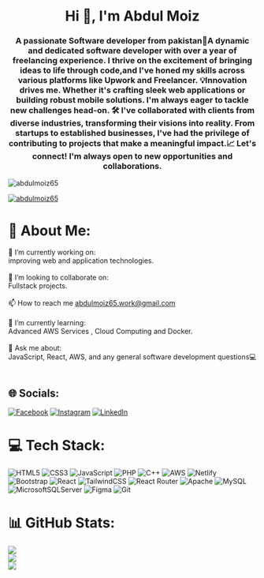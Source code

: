 <h1 align="center" color="orange" >Hi 👋, I'm Abdul Moiz</h1>
<h3 align="center">A passionate Software developer from pakistan👋A dynamic and dedicated software developer with over a year of freelancing experience. I thrive on the excitement of bringing ideas to life through code,and I've honed my skills across various platforms like Upwork and Freelancer. 💡Innovation drives me.  Whether it's crafting sleek web applications or building robust mobile solutions. I'm always eager to tackle new challenges head-on. 🛠️ I've collaborated with clients from diverse industries, transforming their visions into reality. From startups to established businesses, I've had the privilege of contributing to projects that make a meaningful impact.📈  Let's connect! I'm always open to new opportunities and collaborations.</h3>

<p align="left"> <img src="https://komarev.com/ghpvc/?username=abdulmoiz65&label=Profile%20views&color=0e75b6&style=flat" alt="abdulmoiz65" /> </p>

<p align="left"> <a href="https://github.com/ryo-ma/github-profile-trophy"><img src="https://github-profile-trophy.vercel.app/?username=abdulmoiz65" alt="abdulmoiz65" /></a> </p>

# 💫 About Me:
🔭 I’m currently working on:<br>improving web and application technologies.<br><br>👯 I’m looking to collaborate on:<br>Fullstack projects.<br><br>📫 How to reach me abdulmoiz65.work@gmail.com<br><br>🌱 I’m currently learning:<br>Advanced AWS Services , Cloud Computing  and Docker.<br><br>💬 Ask me about:<br>JavaScript, React, AWS, and any general software development questions💻<br><br>

## 🌐 Socials:
[![Facebook](https://img.shields.io/badge/Facebook-%231877F2.svg?logo=Facebook&logoColor=white)](https://facebook.com/AbdulMoiz) [![Instagram](https://img.shields.io/badge/Instagram-%23E4405F.svg?logo=Instagram&logoColor=white)](https://instagram.com/abdulmoiz__65) [![LinkedIn](https://img.shields.io/badge/LinkedIn-%230077B5.svg?logo=linkedin&logoColor=white)](https://linkedin.com/in/www.linkedin.com/in/abdul-moiz-65-devv) 
# 💻 Tech Stack:
![HTML5](https://img.shields.io/badge/html5-%23E34F26.svg?style=for-the-badge&logo=html5&logoColor=white) ![CSS3](https://img.shields.io/badge/css3-%231572B6.svg?style=for-the-badge&logo=css3&logoColor=white) ![JavaScript](https://img.shields.io/badge/javascript-%23323330.svg?style=for-the-badge&logo=javascript&logoColor=%23F7DF1E) ![PHP](https://img.shields.io/badge/php-%23777BB4.svg?style=for-the-badge&logo=php&logoColor=white) ![C++](https://img.shields.io/badge/c++-%2300599C.svg?style=for-the-badge&logo=c%2B%2B&logoColor=white) ![AWS](https://img.shields.io/badge/AWS-%23FF9900.svg?style=for-the-badge&logo=amazon-aws&logoColor=white) ![Netlify](https://img.shields.io/badge/netlify-%23000000.svg?style=for-the-badge&logo=netlify&logoColor=#00C7B7) ![Bootstrap](https://img.shields.io/badge/bootstrap-%238511FA.svg?style=for-the-badge&logo=bootstrap&logoColor=white) ![React](https://img.shields.io/badge/react-%2320232a.svg?style=for-the-badge&logo=react&logoColor=%2361DAFB) ![TailwindCSS](https://img.shields.io/badge/tailwindcss-%2338B2AC.svg?style=for-the-badge&logo=tailwind-css&logoColor=white) ![React Router](https://img.shields.io/badge/React_Router-CA4245?style=for-the-badge&logo=react-router&logoColor=white) ![Apache](https://img.shields.io/badge/apache-%23D42029.svg?style=for-the-badge&logo=apache&logoColor=white) ![MySQL](https://img.shields.io/badge/mysql-4479A1.svg?style=for-the-badge&logo=mysql&logoColor=white) ![MicrosoftSQLServer](https://img.shields.io/badge/Microsoft%20SQL%20Server-CC2927?style=for-the-badge&logo=microsoft%20sql%20server&logoColor=white) ![Figma](https://img.shields.io/badge/figma-%23F24E1E.svg?style=for-the-badge&logo=figma&logoColor=white) ![Git](https://img.shields.io/badge/git-%23F05033.svg?style=for-the-badge&logo=git&logoColor=white)
# 📊 GitHub Stats:
![](https://github-readme-stats.vercel.app/api?username=abdulmoiz65&theme=dark&hide_border=true&include_all_commits=false&count_private=false)<br/>
![](https://github-readme-streak-stats.herokuapp.com/?user=abdulmoiz65&theme=dark&hide_border=true)<br/>
![](https://github-readme-stats.vercel.app/api/top-langs/?username=abdulmoiz65&theme=dark&hide_border=true&include_all_commits=false&count_private=false&layout=compact)
